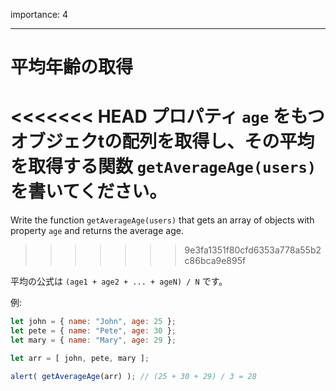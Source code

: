 importance: 4

---

# 平均年齢の取得

<<<<<<< HEAD
プロパティ `age` をもつオブジェクtの配列を取得し、その平均を取得する関数 `getAverageAge(users)` を書いてください。
=======
Write the function `getAverageAge(users)` that gets an array of objects with property `age` and returns the average age.
>>>>>>> 9e3fa1351f80cfd6353a778a55b2c86bca9e895f

平均の公式は `(age1 + age2 + ... + ageN) / N` です。

例:

```js no-beautify
let john = { name: "John", age: 25 };
let pete = { name: "Pete", age: 30 };
let mary = { name: "Mary", age: 29 };

let arr = [ john, pete, mary ];

alert( getAverageAge(arr) ); // (25 + 30 + 29) / 3 = 28
```
